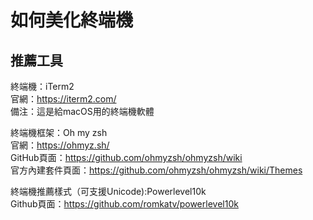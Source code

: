 # 如何美化終端機

## 推薦工具
終端機：iTerm2  
官網：https://iterm2.com/  
備注：這是給macOS用的終端機軟體

終端機框架：Oh my zsh  
官網：https://ohmyz.sh/  
GitHub頁面：https://github.com/ohmyzsh/ohmyzsh/wiki  
官方內建套件頁面：https://github.com/ohmyzsh/ohmyzsh/wiki/Themes  

終端機推薦樣式（可支援Unicode):Powerlevel10k  
Github頁面：https://github.com/romkatv/powerlevel10k
